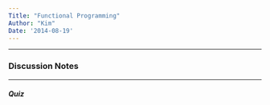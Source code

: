 ```yaml
---
Title: "Functional Programming"
Author: "Kim"
Date: '2014-08-19'
---
```


***

### Discussion Notes


***
##### Quiz